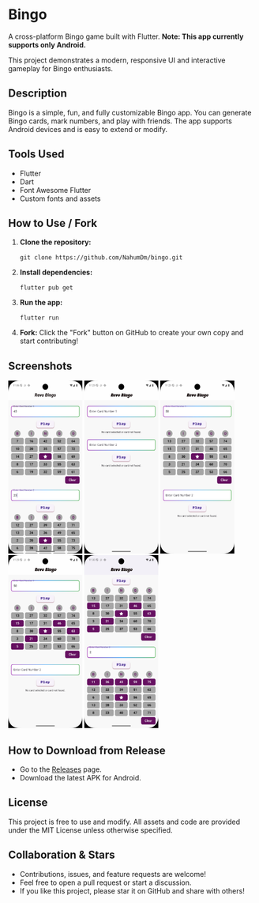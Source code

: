 # Bingo

A cross-platform Bingo game built with Flutter. **Note: This app currently supports only Android.**

This project demonstrates a modern, responsive UI and interactive gameplay for Bingo enthusiasts.

## Description

Bingo is a simple, fun, and fully customizable Bingo app. You can generate Bingo cards, mark numbers, and play with friends. The app supports Android devices and is easy to extend or modify.

## Tools Used

- Flutter
- Dart
- Font Awesome Flutter
- Custom fonts and assets

## How to Use / Fork

1. **Clone the repository:**
   ```
   git clone https://github.com/NahumDm/bingo.git
   ```
2. **Install dependencies:**
   ```
   flutter pub get
   ```
3. **Run the app:**
   ```
   flutter run
   ```
4. **Fork:**
   Click the "Fork" button on GitHub to create your own copy and start contributing!

## Screenshots

<img src="assets/screenshots/1.png" width="150" height="350" />
<img src="assets/screenshots/2.png" width="150" height="350" />
<img src="assets/screenshots/3.png" width="150" height="350" />
<img src="assets/screenshots/4.png" width="150" height="350" />
<img src="assets/screenshots/5.png" width="150" height="350" />

## How to Download from Release

- Go to the [Releases](https://github.com/NahumDm/bingo.git/releases) page.
- Download the latest APK for Android.

## License

This project is free to use and modify. All assets and code are provided under the MIT License unless otherwise specified.

## Collaboration & Stars

- Contributions, issues, and feature requests are welcome!
- Feel free to open a pull request or start a discussion.
- If you like this project, please star it on GitHub and share with others!
